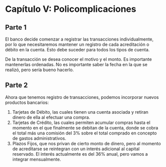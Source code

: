 # Capítulo V: Policomplicaciones

## Parte 1
El banco decide comenzar a registrar las transacciones individualmente, por lo que necesitaremos mantener un registro de cada acreditación o débito en la cuenta. Esto debe suceder para todos los tipos de cuenta.

De la transacción se desea conocer el motivo y el monto. Es importante mantenerlas ordenadas. No es importante saber la fecha en la que se realizó, pero sería bueno hacerlo.

## Parte 2
Ahora que tenemos registro de transacciones, podemos incorporar nuevos productos bancarios:

1.    Tarjetas de Débito, las cuales tienen una cuenta asociada y retiran dinero de ella al efectuar una compra.
2.    Tarjetas de Crédito, las cuales permiten acumular compras hasta el momento en el que finalmente se debitan de la cuenta, donde se cobra el total más una comisión del 3% sobre el total comprado en concepto de gastos administrativos.
3.    Plazos Fijos, que nos privan de cierto monto de dinero, pero al momento de acreditarse se reintegran con un interés adicional al capital reservado. El interés actualmente es del 36% anual, pero vamos a integrar mensualmente.